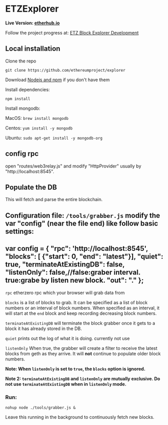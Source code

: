 # ETZExplorer 

<b>Live Version: [etherhub.io](http://etherhub.io)</b>

Follow the project progress at: [ETZ Block Explorer Development](https://trello.com/b/W3ftl57z/etc-block-explorer-development) 

## Local installation

Clone the repo

`git clone https://github.com/ethereumproject/explorer`

Download [Nodejs and npm](https://docs.npmjs.com/getting-started/installing-node "Nodejs install") if you don't have them

Install dependencies:

`npm install`

Install mongodb:

MacOS: `brew install mongodb`

Centos: `yum install -y mongodb`

Ubuntu: `sudo apt-get install -y mongodb-org`


## config rpc

open "routes/web3relay.js" and modify "HttpProvider" usually by "http://localhost:8545". 


## Populate the DB

This will fetch and parse the entire blockchain.

Configuration file: `/tools/grabber.js`
modify the var "config" (near the file end) like follow basic settings:
--------------
var config = {
    "rpc": 'http://localhost:8545',
    "blocks": [ {"start": 0, "end": "latest"}],
    "quiet": true,
    "terminateAtExistingDB": false,
    "listenOnly": false,//false:graber interval. true:grabe by listen new block.
    "out": "."
};
-------------
```rpc``` etherzero rpc which your browser will grab data from

```blocks``` is a list of blocks to grab. It can be specified as a list of block numbers or an interval of block numbers. When specified as an interval, it will start at the ```end``` block and keep recording decreasing block numbers. 

```terminateAtExistingDB``` will terminate the block grabber once it gets to a block it has already stored in the DB.

```quiet``` prints out the log of what it is doing. currently not use

```listenOnly``` When true, the grabber will create a filter to receive the latest blocks from geth as they arrive. It will <b>not</b> continue to populate older block numbers. 

<b>Note: When ```listenOnly``` is set to ```true```, the ```blocks``` option is ignored. </b>

<b>Note 2: ```terminateAtExistingDB``` and ```listenOnly``` are mutually exclusive. Do not use ```terminateAtExistingDB``` when in ```listenOnly``` mode.</b>

### Run:

`nohup node ./tools/grabber.js &`

Leave this running in the background to continuously fetch new blocks.


